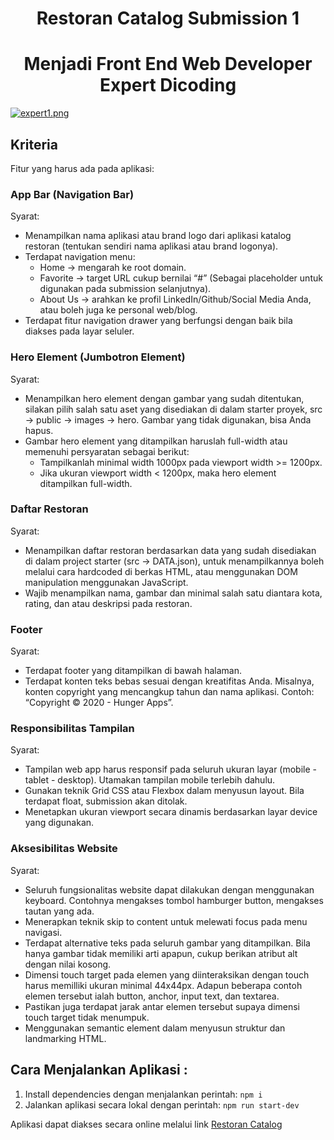 <h1 align="center"> Restoran Catalog Submission 1 </h1>
<h1 align="center"> Menjadi Front End Web Developer Expert Dicoding</h1>

[![expert1.png](https://i.postimg.cc/SKHDqyg2/homepage.png)](https://postimg.cc/XZcwk0S4)

## Kriteria
Fitur yang harus ada pada aplikasi: 

### App Bar (Navigation Bar)
Syarat:
- Menampilkan nama aplikasi atau brand logo dari aplikasi katalog restoran (tentukan sendiri nama aplikasi atau brand logonya).
- Terdapat navigation menu:
  - Home → mengarah ke root domain.
  - Favorite → target URL cukup bernilai “#” (Sebagai placeholder untuk digunakan pada submission selanjutnya).
  - About Us → arahkan ke profil LinkedIn/Github/Social Media Anda, atau boleh juga ke personal web/blog.
- Terdapat fitur navigation drawer yang berfungsi dengan baik bila diakses pada layar seluler.

### Hero Element (Jumbotron Element)
Syarat:
- Menampilkan hero element dengan gambar yang sudah ditentukan, silakan pilih salah satu aset yang disediakan di dalam starter proyek, src → public → images → hero. Gambar yang tidak digunakan, bisa Anda hapus.
- Gambar hero element yang ditampilkan haruslah full-width atau memenuhi persyaratan sebagai berikut: 
  - Tampilkanlah minimal width 1000px pada  viewport width >= 1200px.
  - Jika ukuran viewport width < 1200px, maka hero element ditampilkan full-width.
 
### Daftar Restoran
Syarat:
- Menampilkan daftar restoran berdasarkan data yang sudah disediakan di dalam project starter (src → DATA.json), untuk menampilkannya boleh melalui cara hardcoded di berkas HTML, atau menggunakan DOM manipulation menggunakan JavaScript.
- Wajib menampilkan nama, gambar dan minimal salah satu diantara kota, rating, dan atau deskripsi pada restoran.

### Footer
Syarat:
- Terdapat footer yang ditampilkan di bawah halaman.
- Terdapat konten teks bebas sesuai dengan kreatifitas Anda. Misalnya, konten copyright yang mencangkup tahun dan nama aplikasi. Contoh: “Copyright © 2020 - Hunger Apps”.

### Responsibilitas Tampilan
Syarat:
- Tampilan web app harus responsif pada seluruh ukuran layar (mobile - tablet - desktop). Utamakan tampilan mobile terlebih dahulu.
- Gunakan teknik Grid CSS atau Flexbox dalam menyusun layout. Bila terdapat float, submission akan ditolak.
- Menetapkan ukuran viewport secara dinamis berdasarkan layar device yang digunakan.

### Aksesibilitas Website
Syarat:
- Seluruh fungsionalitas website dapat dilakukan dengan menggunakan keyboard. Contohnya mengakses tombol hamburger button, mengakses tautan yang ada.
- Menerapkan teknik skip to content untuk melewati focus pada menu navigasi.
- Terdapat alternative teks pada seluruh gambar yang ditampilkan. Bila hanya gambar tidak memiliki arti apapun, cukup berikan atribut alt dengan nilai kosong. 
- Dimensi touch target pada elemen yang diinteraksikan dengan touch harus memilliki ukuran minimal 44x44px. Adapun beberapa contoh elemen tersebut ialah button, anchor, input text, dan textarea.
- Pastikan juga terdapat jarak antar elemen tersebut supaya dimensi touch target tidak menumpuk.
- Menggunakan semantic element dalam menyusun struktur dan landmarking HTML.



## Cara Menjalankan Aplikasi :
1. Install dependencies dengan menjalankan perintah: `npm i`
2. Jalankan aplikasi secara lokal dengan perintah: `npm run start-dev`

Aplikasi dapat diakses secara online melalui link  [Restoran Catalog](https://restoran-catalog.vercel.app/)
